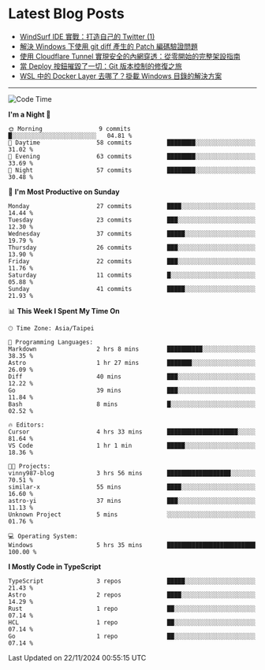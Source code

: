 # Latest Blog Posts
<!-- BLOG-POST-LIST:START -->
- [WindSurf IDE 實戰：打造自己的 Twitter &lpar;1&rpar;](https://www.vinny987.xyz/blog/2024/practical-windsurf-ide-building-your-own-twitter-1/)
- [解決 Windows 下使用 git diff 產生的 Patch 編碼驗證問題](https://www.vinny987.xyz/blog/2024/fixing-git-patch-encoding-validation-issues-when-using-git-diff-on-windows/)
- [使用 Cloudflare Tunnel 實現安全的內網穿透：從零開始的完整架設指南](https://www.vinny987.xyz/blog/2024/secure-local-server-exposure-with-cloudflare-tunnel-a-complete-setup-guide-from-scratch/)
- [當 Deploy 按鈕摧毀了一切：Git 版本控制的修復之旅](https://www.vinny987.xyz/blog/2024/when-deploy-button-breaks-everything-a-git-recovery-journey/)
- [WSL 中的 Docker Layer 去哪了？掛載 Windows 目錄的解決方案](https://www.vinny987.xyz/blog/2024/where-are-docker-layers-in-wsl-a-simple-mount-solution/)
<!-- BLOG-POST-LIST:END -->

---

<!--START_SECTION:waka-->
![Code Time](http://img.shields.io/badge/Code%20Time-440%20hrs%2024%20mins-blue)

**I'm a Night 🦉** 

```text
🌞 Morning                9 commits           █░░░░░░░░░░░░░░░░░░░░░░░░   04.81 % 
🌆 Daytime                58 commits          ████████░░░░░░░░░░░░░░░░░   31.02 % 
🌃 Evening                63 commits          ████████░░░░░░░░░░░░░░░░░   33.69 % 
🌙 Night                  57 commits          ████████░░░░░░░░░░░░░░░░░   30.48 % 
```
📅 **I'm Most Productive on Sunday** 

```text
Monday                   27 commits          ████░░░░░░░░░░░░░░░░░░░░░   14.44 % 
Tuesday                  23 commits          ███░░░░░░░░░░░░░░░░░░░░░░   12.30 % 
Wednesday                37 commits          █████░░░░░░░░░░░░░░░░░░░░   19.79 % 
Thursday                 26 commits          ███░░░░░░░░░░░░░░░░░░░░░░   13.90 % 
Friday                   22 commits          ███░░░░░░░░░░░░░░░░░░░░░░   11.76 % 
Saturday                 11 commits          █░░░░░░░░░░░░░░░░░░░░░░░░   05.88 % 
Sunday                   41 commits          █████░░░░░░░░░░░░░░░░░░░░   21.93 % 
```


📊 **This Week I Spent My Time On** 

```text
🕑︎ Time Zone: Asia/Taipei

💬 Programming Languages: 
Markdown                 2 hrs 8 mins        ██████████░░░░░░░░░░░░░░░   38.35 % 
Astro                    1 hr 27 mins        ███████░░░░░░░░░░░░░░░░░░   26.09 % 
Diff                     40 mins             ███░░░░░░░░░░░░░░░░░░░░░░   12.22 % 
Go                       39 mins             ███░░░░░░░░░░░░░░░░░░░░░░   11.84 % 
Bash                     8 mins              █░░░░░░░░░░░░░░░░░░░░░░░░   02.52 % 

🔥 Editors: 
Cursor                   4 hrs 33 mins       ████████████████████░░░░░   81.64 % 
VS Code                  1 hr 1 min          █████░░░░░░░░░░░░░░░░░░░░   18.36 % 

🐱‍💻 Projects: 
vinny987-blog            3 hrs 56 mins       ██████████████████░░░░░░░   70.51 % 
similar-x                55 mins             ████░░░░░░░░░░░░░░░░░░░░░   16.60 % 
astro-yi                 37 mins             ███░░░░░░░░░░░░░░░░░░░░░░   11.13 % 
Unknown Project          5 mins              ░░░░░░░░░░░░░░░░░░░░░░░░░   01.76 % 

💻 Operating System: 
Windows                  5 hrs 35 mins       █████████████████████████   100.00 % 
```

**I Mostly Code in TypeScript** 

```text
TypeScript               3 repos             █████░░░░░░░░░░░░░░░░░░░░   21.43 % 
Astro                    2 repos             ████░░░░░░░░░░░░░░░░░░░░░   14.29 % 
Rust                     1 repo              ██░░░░░░░░░░░░░░░░░░░░░░░   07.14 % 
HCL                      1 repo              ██░░░░░░░░░░░░░░░░░░░░░░░   07.14 % 
Go                       1 repo              ██░░░░░░░░░░░░░░░░░░░░░░░   07.14 % 
```




 Last Updated on 22/11/2024 00:55:15 UTC
<!--END_SECTION:waka-->

<!--
**vincent97277/vincent97277** is a ✨ _special_ ✨ repository because its `README.md` (this file) appears on your GitHub profile.

Here are some ideas to get you started:

- 🔭 I’m currently working on ...
- 🌱 I’m currently learning ...
- 👯 I’m looking to collaborate on ...
- 🤔 I’m looking for help with ...
- 💬 Ask me about ...
- 📫 How to reach me: ...
- 😄 Pronouns: ...
- ⚡ Fun fact: ...
-->
